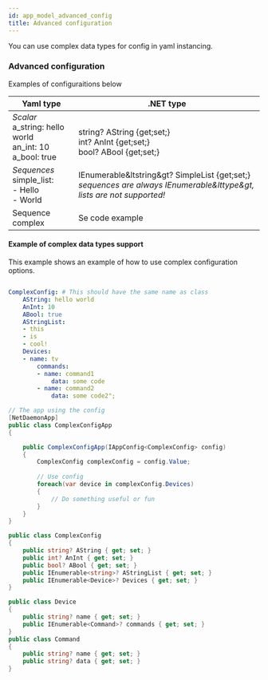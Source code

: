 ```yaml
---
id: app_model_advanced_config
title: Advanced configuration
---
```


You can use complex data types for config in yaml instancing.

### Advanced configuration
Examples of configuraitions below

| Yaml type                                                             | .NET type                                                                                                                  |
| --------------------------------------------------------------------- | -------------------------------------------------------------------------------------------------------------------------- |
| *Scalar* <br/>a_string: hello world <br/>an_int: 10 <br/>a_bool: true | <br/>string? AString {get;set;} <br/>int? AnInt {get;set;} <br/>bool? ABool {get;set;}                                     |
| *Sequences* <br/>simple_list:<br/>  - Hello<br/>  - World             | IEnumerable&ltstring&gt? SimpleList {get;set;} <br/>*sequences are always IEnumerable&lttype&gt, lists are not supported!* |
| Sequence complex                                                      | Se code example                                                                                                            |


#### Example of complex data types support

This example shows an example of how to use complex configuration options. 

```yaml

ComplexConfig: # This should have the same name as class
    AString: hello world
    AnInt: 10
    ABool: true
    AStringList:
    - this
    - is
    - cool!
    Devices:
    - name: tv
        commands:
        - name: command1
            data: some code
        - name: command2
            data: some code2";
```

```csharp
// The app using the config
[NetDaemonApp]
public class ComplexConfigApp
{

    public ComplexConfigApp(IAppConfig<ComplexConfig> config)
    {
        ComplexConfig complexConfig = config.Value;
        
        // Use config
        foreach(var device in complexConfig.Devices)
        {
            // Do something useful or fun
        }
    }
}

public class ComplexConfig
{
    public string? AString { get; set; }
    public int? AnInt { get; set; }
    public bool? ABool { get; set; }
    public IEnumerable<string>? AStringList { get; set; }
    public IEnumerable<Device>? Devices { get; set; }
}

public class Device
{
    public string? name { get; set; }
    public IEnumerable<Command>? commands { get; set; }
}
public class Command
{
    public string? name { get; set; }
    public string? data { get; set; }
}

```
